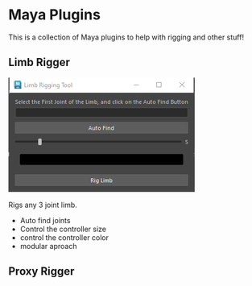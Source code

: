 # Maya Plugins

This is a collection of Maya plugins to help with rigging and other stuff!

## Limb Rigger

<img src="assets/LimbRiggerWindowSS.PNG">

Rigs any 3 joint limb.
* Auto find joints
*  Control the controller size
* control the controller color
* modular aproach
  
## Proxy Rigger